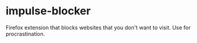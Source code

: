 # impulse-blocker
Firefox extension that blocks websites that you don't want to visit. Use for procrastination.

